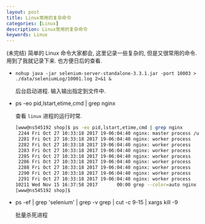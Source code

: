 ```yaml
---
layout: post
title: Linux常用的复杂命令
categories: [Linux]
description: Linux常用的复杂命令
keywords: Linux
---
```


(未完结) 简单的 Linux 命令大家都会, 这里记录一些复杂的, 但是又很常用的命令. 用到了我就记录下来. 也方便日后的查看.

* `nohup java -jar selenium-server-standalone-3.3.1.jar -port 10003 > ./data/seleniumLog/10001.log 2>&1 &`

    后台启动进程. 输入输出指定到文件中.

* ps -eo pid,lstart,etime,cmd | grep nginx

    查看 `linux` 进程的运行时常.

    ```bash
    [www@ns545192 shop]$ ps -eo pid,lstart,etime,cmd | grep nginx
     2244 Fri Oct 27 10:33:18 2017 19-06:04:40 nginx: master process /usr/local/nginx/sbin/nginx -c /usr/local/nginx/conf/nginx.conf
     2281 Fri Oct 27 10:33:18 2017 19-06:04:40 nginx: worker process
     2282 Fri Oct 27 10:33:18 2017 19-06:04:40 nginx: worker process
     2283 Fri Oct 27 10:33:18 2017 19-06:04:40 nginx: worker process
     2285 Fri Oct 27 10:33:18 2017 19-06:04:40 nginx: worker process
     2286 Fri Oct 27 10:33:18 2017 19-06:04:40 nginx: worker process
     2288 Fri Oct 27 10:33:18 2017 19-06:04:40 nginx: worker process
     2290 Fri Oct 27 10:33:18 2017 19-06:04:40 nginx: worker process
     2291 Fri Oct 27 10:33:18 2017 19-06:04:40 nginx: worker process
    10211 Wed Nov 15 16:37:58 2017       00:00 grep --color=auto nginx
    [www@ns545192 shop]$
    ```

* ps -ef | grep 'selenium' | grep -v grep | cut -c 9-15 | xargs kill -9

    批量杀死进程
